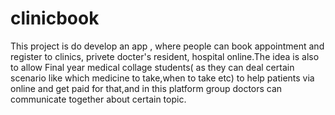 # clinicbook

This project is do develop an app , where people can book appointment and register to clinics, privete docter's resident, hospital online.The idea is also to allow Final year
medical collage students( as they can deal certain scenario like which medicine to take,when to take etc) to help patients via online and get paid for that,and in this platform 
group doctors can communicate together about certain topic.
